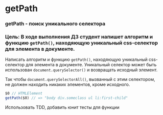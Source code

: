 # getPath

### getPath - поиск уникального селектора

### Цель: В ходе выполнения ДЗ студент напишет алгоритм и функцию `getPath()`, находяющую уникальный css-селектор для элемента в документе.


Написать алгоритм и функцию `getPath()`, находяющую уникальный css-селектор для элемента в документе. Уникальный селектор может быть использован `document.querySelector()` и возвращать исходный элемент.

Так чтобы `document.querySelectorAll()`, вызванный с этим селектором, не должен находить никаких элементов, кроме исходного.

```javascript
$0 // HTMLElement
getPath($0) // => "body div.someclass ul li:first-child"
```

Использовать TDD, добавить юнит тесты для функции
